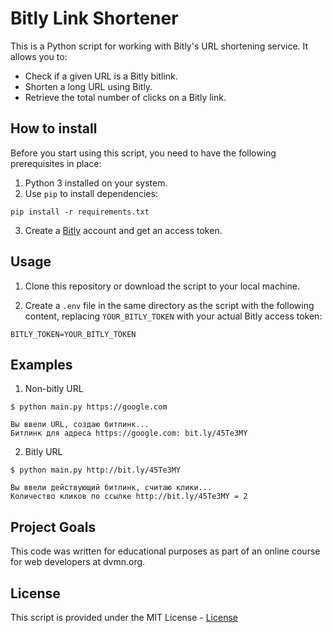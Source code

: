 # Bitly Link Shortener

This is a Python script for working with Bitly's URL shortening service. It allows you to:

- Check if a given URL is a Bitly bitlink.
- Shorten a long URL using Bitly.
- Retrieve the total number of clicks on a Bitly link.

## How to install

Before you start using this script, you need to have the following prerequisites in place:

1. Python 3 installed on your system.
2. Use `pip` to install dependencies:
```
pip install -r requirements.txt
```
3. Create a [Bitly](https://app.bitly.com/) account and get an access token. 

## Usage

1. Clone this repository or download the script to your local machine.

2. Create a `.env` file in the same directory as the script with the following content, replacing `YOUR_BITLY_TOKEN` with your actual Bitly access token:
```
BITLY_TOKEN=YOUR_BITLY_TOKEN
```

## Examples

1. Non-bitly URL
```
$ python main.py https://google.com
```
```
Вы ввели URL, создаю битлинк...
Битлинк для адреса https://google.com: bit.ly/45Te3MY
```
2. Bitly URL
```
$ python main.py http://bit.ly/45Te3MY
```
```
Вы ввели действующий битлинк, считаю клики...
Количество кликов по ссылке http://bit.ly/45Te3MY = 2
```
## Project Goals

This code was written for educational purposes as part of an online course for web developers at dvmn.org.

## License

This script is provided under the MIT License - [License](LICENSE.md)
